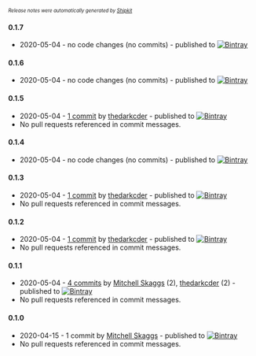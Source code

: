 <sup><sup>*Release notes were automatically generated by [Shipkit](http://shipkit.org/)*</sup></sup>

#### 0.1.7
 - 2020-05-04 - no code changes (no commits) - published to [![Bintray](https://img.shields.io/badge/Bintray-0.1.7-green.svg)](https://bintray.com/thedarkcder/maven/classpath-resource-extractor/0.1.7)

#### 0.1.6
 - 2020-05-04 - no code changes (no commits) - published to [![Bintray](https://img.shields.io/badge/Bintray-0.1.6-green.svg)](https://bintray.com/thedarkcder/maven/classpath-resource-extractor/0.1.6)

#### 0.1.5
 - 2020-05-04 - [1 commit](https://github.com/thedarkcder/classpath-resource-extractor/compare/v0.1.4...v0.1.5) by [thedarkcder](https://github.com/thedarkcder) - published to [![Bintray](https://img.shields.io/badge/Bintray-0.1.5-green.svg)](https://bintray.com/thedarkcder/maven/classpath-resource-extractor/0.1.5)
 - No pull requests referenced in commit messages.

#### 0.1.4
 - 2020-05-04 - no code changes (no commits) - published to [![Bintray](https://img.shields.io/badge/Bintray-0.1.4-green.svg)](https://bintray.com/thedarkcder/maven/classpath-resource-extractor/0.1.4)

#### 0.1.3
 - 2020-05-04 - [1 commit](https://github.com/bsket/classpath-resource-extractor/compare/v0.1.2...v0.1.3) by [thedarkcder](https://github.com/thedarkcder) - published to [![Bintray](https://img.shields.io/badge/Bintray-0.1.3-green.svg)](https://bintray.com/thedarkcder/maven/classpath-resource-extractor/0.1.3)
 - No pull requests referenced in commit messages.

#### 0.1.2
 - 2020-05-04 - [1 commit](https://github.com/bsket/classpath-resource-extractor/compare/v0.1.1...v0.1.2) by [thedarkcder](https://github.com/thedarkcder) - published to [![Bintray](https://img.shields.io/badge/Bintray-0.1.2-green.svg)](https://bintray.com/bsket/maven/classpath-resource-extractor/0.1.2)
 - No pull requests referenced in commit messages.

#### 0.1.1
 - 2020-05-04 - [4 commits](https://github.com/bsket/classpath-resource-extractor/compare/v0.1.0...v0.1.1) by [Mitchell Skaggs](https://github.com/magneticflux-) (2), [thedarkcder](https://github.com/thedarkcder) (2) - published to [![Bintray](https://img.shields.io/badge/Bintray-0.1.1-green.svg)](https://bintray.com/bsket/maven/classpath-resource-extractor/0.1.1)
 - No pull requests referenced in commit messages.

#### 0.1.0
 - 2020-04-15 - 1 commit by [Mitchell Skaggs](https://github.com/magneticflux-) - published to [![Bintray](https://img.shields.io/badge/Bintray-0.1.0-green.svg)](https://bintray.com/magneticflux/maven/classpath-resource-extractor/0.1.0)
 - No pull requests referenced in commit messages.

